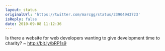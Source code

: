 ```yaml
---
layout: status
originalUrl: 'https://twitter.com/marcgg/status/23904943723'
isReply: false
date: 2010-09-08 11:12:36
---
```


Is there a website for web developers wanting to give development time to charity? ~ http://bit.ly/bRP1s9
